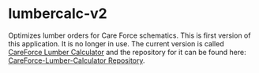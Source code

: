 # lumbercalc-v2
Optimizes lumber orders for Care Force schematics. This is first version of this application.
It is no longer in use. The current version is called [CareForce Lumber Calculator](http://output.jsbin.com/wotiwap)
and the repository for it can be found here: [CareForce-Lumber-Calculator Repository](https://github.com/BrentonCozby/CareForce-Lumber-Calculator).
